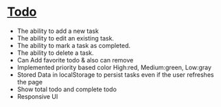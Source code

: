 <h1>
    <a href="https://nieamul-todo-app.netlify.app/" target="_blank" rel="noopener noreferrer">Todo</a>
</h1>

<ul>
    <li>The ability to add a new task</li>
      <li>The ability to edit an existing task.</li>
      <li>The ability to mark a task as completed.</li>
      <li>The ability to delete a task.</li>
      <li>Can Add favorite todo & also can remove</li>
      <li>Implemented priority based color High:red, Medium:green, Low:gray</li>
      <li>Stored Data in localStorage to persist tasks even if the user refreshes the page </li>
      <li>Show total todo and complete todo </li>
      <li>Responsive UI</li>
</ul>
